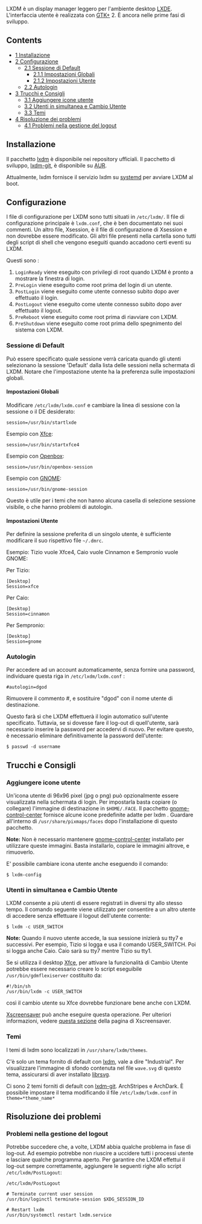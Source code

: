 LXDM è un display manager leggero per l'ambiente desktop [LXDE](/index.php/LXDE_(Italiano) "LXDE (Italiano)"). L'interfaccia utente è realizzata con [GTK+](/index.php/GTK%2B_(Italiano) "GTK+ (Italiano)") 2\. È ancora nelle prime fasi di sviluppo.

## Contents

*   [1 Installazione](#Installazione)
*   [2 Configurazione](#Configurazione)
    *   [2.1 Sessione di Default](#Sessione_di_Default)
        *   [2.1.1 Impostazioni Globali](#Impostazioni_Globali)
        *   [2.1.2 Impostazioni Utente](#Impostazioni_Utente)
    *   [2.2 Autologin](#Autologin)
*   [3 Trucchi e Consigli](#Trucchi_e_Consigli)
    *   [3.1 Aggiungere icone utente](#Aggiungere_icone_utente)
    *   [3.2 Utenti in simultanea e Cambio Utente](#Utenti_in_simultanea_e_Cambio_Utente)
    *   [3.3 Temi](#Temi)
*   [4 Risoluzione dei problemi](#Risoluzione_dei_problemi)
    *   [4.1 Problemi nella gestione del logout](#Problemi_nella_gestione_del_logout)

## Installazione

Il pacchetto [lxdm](https://www.archlinux.org/packages/?name=lxdm) è disponibile nei repository ufficiali. Il pacchetto di sviluppo, [lxdm-git](https://aur.archlinux.org/packages/lxdm-git/), è disponibile su [AUR](/index.php/Arch_User_Repository_(Italiano) "Arch User Repository (Italiano)").

Attualmente, lxdm fornisce il servizio lxdm su [systemd](/index.php/Systemd_(Italiano) "Systemd (Italiano)") per avviare LXDM al boot.

## Configurazione

I file di configurazione per LXDM sono tutti situati in `/etc/lxdm/`. Il file di configurazione principale è `lxdm.conf`, che è ben documentato nei suoi commenti. Un altro file, Xsession, è il file di configurazione di Xsession e non dovrebbe essere modificato. Gli altri file presenti nella cartella sono tutti degli script di shell che vengono eseguiti quando accadono certi eventi su LXDM.

Questi sono :

1.  `LoginReady` viene eseguito con privilegi di root quando LXDM è pronto a mostrare la finestra di login.
2.  `PreLogin` viene eseguito come root prima del login di un utente.
3.  `PostLogin` viene eseguito come utente connesso subito dopo aver effettuato il login.
4.  `PostLogout` viene eseguito come utente connesso subito dopo aver effettuato il logout.
5.  `PreReboot` viene eseguito come root prima di riavviare con LXDM.
6.  `PreShutdown` viene eseguito come root prima dello spegnimento del sistema con LXDM.

### Sessione di Default

Può essere specificato quale sessione verrà caricata quando gli utenti selezionano la sessione 'Default' dalla lista delle sessioni nella schermata di LXDM. Notare che l'impostazione utente ha la preferenza sulle impostazioni globali.

#### Impostazioni Globali

Modificare `/etc/lxdm/lxdm.conf` e cambiare la linea di sessione con la sessione o il DE desiderato:

 `session=/usr/bin/startlxde` 

Esempio con [Xfce](/index.php/Xfce_(Italiano) "Xfce (Italiano)"):

 `session=/usr/bin/startxfce4` 

Esempio con [Openbox](/index.php/Openbox_(Italiano) "Openbox (Italiano)"):

 `session=/usr/bin/openbox-session` 

Esempio con [GNOME](/index.php/GNOME_(Italiano) "GNOME (Italiano)"):

 `session=/usr/bin/gnome-session` 

Questo è utile per i temi che non hanno alcuna casella di selezione sessione visibile, o che hanno problemi di autologin.

#### Impostazioni Utente

Per definire la sessione preferita di un singolo utente, è sufficiente modificare il suo rispettivo file `~/.dmrc`.

Esempio: Tizio vuole Xfce4, Caio vuole Cinnamon e Sempronio vuole GNOME:

Per Tizio:

```
[Desktop]
Session=xfce

```

Per Caio:

```
[Desktop]
Session=cinnamon

```

Per Sempronio:

```
[Desktop]
Session=gnome

```

### Autologin

Per accedere ad un account automaticamente, senza fornire una password, individuare questa riga in `/etc/lxdm/lxdm.conf` :

```
#autologin=dgod

```

Rimuovere il commento #, e sostituire "dgod" con il nome utente di destinazione.

Questo farà sì che LXDM effettuerà il login automatico sull'utente specificato. Tuttavia, se si dovesse fare il log-out di quell'utente, sarà necessario inserire la password per accedervi di nuovo. Per evitare questo, è necessario eliminare definitivamente la password dell'utente:

```
$ passwd -d username

```

## Trucchi e Consigli

### Aggiungere icone utente

Un'icona utente di 96x96 pixel (jpg o png) può opzionalmente essere visualizzata nella schermata di login. Per impostarla basta copiare (o collegare) l'immagine di destinazione in `$HOME/.FACE`. Il pacchetto [gnome-control-center](https://www.archlinux.org/packages/?name=gnome-control-center) fornisce alcune icone predefinite adatte per lxdm . Guardare all'interno di `/usr/share/pixmaps/faces` dopo l'installazione di questo pacchetto.

**Note:** Non è necessario mantenere [gnome-control-center](https://www.archlinux.org/packages/?name=gnome-control-center) installato per utilizzare queste immagini. Basta installarlo, copiare le immagini altrove, e rimuoverlo.

E' possibile cambiare icona utente anche eseguendo il comando:

```
$ lxdm-config

```

### Utenti in simultanea e Cambio Utente

LXDM consente a più utenti di essere registrati in diversi tty allo stesso tempo. Il comando seguente viene utilizzato per consentire a un altro utente di accedere senza effettuare il logout dell'utente corrente:

```
$ lxdm -c USER_SWITCH

```

**Note:** Quando il nuovo utente accede, la sua sessione inizierà su tty7 e successivi. Per esempio, Tizio si logga e usa il comando USER_SWITCH. Poi si logga anche Caio. Caio sarà su tty7 mentre Tizio su tty1.

Se si utilizza il desktop [Xfce](/index.php/Xfce_(Italiano) "Xfce (Italiano)"), per attivare la funzionalità di Cambio Utente potrebbe essere necessario creare lo script eseguibile `/usr/bin/gdmflexiserver` costituito da:

```
#!/bin/sh
/usr/bin/lxdm -c USER_SWITCH

```

così il cambio utente su Xfce dovrebbe funzionare bene anche con LXDM.

[Xscreensaver](/index.php/XScreenSaver_(Italiano) "XScreenSaver (Italiano)") può anche eseguire questa operazione. Per ulteriori informazioni, vedere [questa sezione](/index.php/XScreenSaver_(Italiano)#LXDM "XScreenSaver (Italiano)") della pagina di Xscreensaver.

### Temi

I temi di lxdm sono localizzati in `/usr/share/lxdm/themes`.

C'è solo un tema fornito di default con [lxdm](https://www.archlinux.org/packages/?name=lxdm), vale a dire "Industrial". Per visualizzare l'immagine di sfondo contenuta nel file `wave.svg` di questo tema, assicurarsi di aver installato [librsvg](https://www.archlinux.org/packages/?name=librsvg).

Ci sono 2 temi forniti di default con [lxdm-git](https://aur.archlinux.org/packages/lxdm-git/). ArchStripes e ArchDark. È possibile impostare il tema modificando il file `/etc/lxdm/lxdm.conf` in `theme=*theme_name*`

## Risoluzione dei problemi

### Problemi nella gestione del logout

Potrebbe succedere che, a volte, LXDM abbia qualche problema in fase di log-out. Ad esempio potrebbe non riuscire a uccidere tutti i processi utente e lasciare qualche programma aperto. Per garantire che LXDM effettui il log-out sempre correttamente, aggiungere le seguenti righe allo script `/etc/lxdm/PostLogout`:

 `/etc/lxdm/PostLogout` 
```
# Terminate current user session
/usr/bin/loginctl terminate-session $XDG_SESSION_ID

# Restart lxdm
/usr/bin/systemctl restart lxdm.service

```